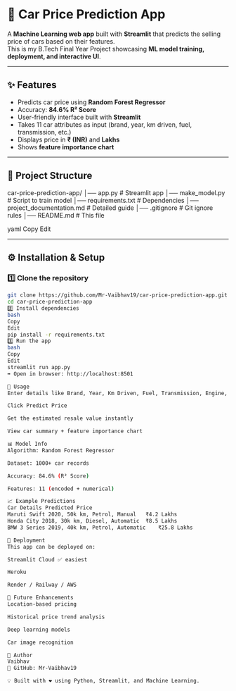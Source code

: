 # 🚗 Car Price Prediction App

A **Machine Learning web app** built with **Streamlit** that predicts the selling price of cars based on their features.  
This is my B.Tech Final Year Project showcasing **ML model training, deployment, and interactive UI**.

---

## ✨ Features
- Predicts car price using **Random Forest Regressor**
- Accuracy: **84.6% R² Score**
- User-friendly interface built with **Streamlit**
- Takes 11 car attributes as input (brand, year, km driven, fuel, transmission, etc.)
- Displays price in **₹ (INR)** and **Lakhs**
- Shows **feature importance chart**

---

## 📂 Project Structure
car-price-prediction-app/
│── app.py # Streamlit app
│── make_model.py # Script to train model
│── requirements.txt # Dependencies
│── project_documentation.md # Detailed guide
│── .gitignore # Git ignore rules
│── README.md # This file

yaml
Copy
Edit

---

## ⚙️ Installation & Setup

### 1️⃣ Clone the repository
```bash
git clone https://github.com/Mr-Vaibhav19/car-price-prediction-app.git
cd car-price-prediction-app
2️⃣ Install dependencies
bash
Copy
Edit
pip install -r requirements.txt
3️⃣ Run the app
bash
Copy
Edit
streamlit run app.py
➡️ Open in browser: http://localhost:8501

🎯 Usage
Enter details like Brand, Year, Km Driven, Fuel, Transmission, Engine, Power, etc.

Click Predict Price

Get the estimated resale value instantly

View car summary + feature importance chart

📊 Model Info
Algorithm: Random Forest Regressor

Dataset: 1000+ car records

Accuracy: 84.6% (R² Score)

Features: 11 (encoded + numerical)

📈 Example Predictions
Car Details	Predicted Price
Maruti Swift 2020, 50k km, Petrol, Manual	₹4.2 Lakhs
Honda City 2018, 30k km, Diesel, Automatic	₹8.5 Lakhs
BMW 3 Series 2019, 40k km, Petrol, Automatic	₹25.8 Lakhs

🚀 Deployment
This app can be deployed on:

Streamlit Cloud ✅ easiest

Heroku

Render / Railway / AWS

🔮 Future Enhancements
Location-based pricing

Historical price trend analysis

Deep learning models

Car image recognition

👤 Author
Vaibhav
🔗 GitHub: Mr-Vaibhav19

💡 Built with ❤️ using Python, Streamlit, and Machine Learning.
